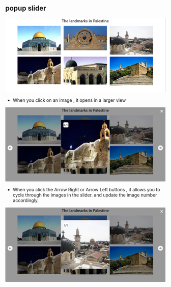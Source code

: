 
## popup slider

<img src="images/all.jpg">

- When you click on an image , it opens in a larger view 

<img src="images/click_img.jpg">

- When you click the Arrow Right or Arrow Left buttons , it allows you to cycle through the images in the slider. and update the image number accordingly.

<img src="images/prev_next.jpg">
